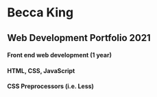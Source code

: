 # Becca King
## Web Development Portfolio 2021
#### Front end web development (1 year)
#### HTML, CSS, JavaScript
#### CSS Preprocessors (i.e. Less)
